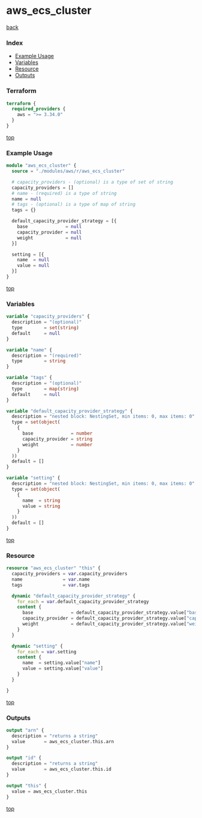 # aws_ecs_cluster

[back](../aws.md)

### Index

- [Example Usage](#example-usage)
- [Variables](#variables)
- [Resource](#resource)
- [Outputs](#outputs)

### Terraform

```terraform
terraform {
  required_providers {
    aws = ">= 3.34.0"
  }
}
```

[top](#index)

### Example Usage

```terraform
module "aws_ecs_cluster" {
  source = "./modules/aws/r/aws_ecs_cluster"

  # capacity_providers - (optional) is a type of set of string
  capacity_providers = []
  # name - (required) is a type of string
  name = null
  # tags - (optional) is a type of map of string
  tags = {}

  default_capacity_provider_strategy = [{
    base              = null
    capacity_provider = null
    weight            = null
  }]

  setting = [{
    name  = null
    value = null
  }]
}
```

[top](#index)

### Variables

```terraform
variable "capacity_providers" {
  description = "(optional)"
  type        = set(string)
  default     = null
}

variable "name" {
  description = "(required)"
  type        = string
}

variable "tags" {
  description = "(optional)"
  type        = map(string)
  default     = null
}

variable "default_capacity_provider_strategy" {
  description = "nested block: NestingSet, min items: 0, max items: 0"
  type = set(object(
    {
      base              = number
      capacity_provider = string
      weight            = number
    }
  ))
  default = []
}

variable "setting" {
  description = "nested block: NestingSet, min items: 0, max items: 0"
  type = set(object(
    {
      name  = string
      value = string
    }
  ))
  default = []
}
```

[top](#index)

### Resource

```terraform
resource "aws_ecs_cluster" "this" {
  capacity_providers = var.capacity_providers
  name               = var.name
  tags               = var.tags

  dynamic "default_capacity_provider_strategy" {
    for_each = var.default_capacity_provider_strategy
    content {
      base              = default_capacity_provider_strategy.value["base"]
      capacity_provider = default_capacity_provider_strategy.value["capacity_provider"]
      weight            = default_capacity_provider_strategy.value["weight"]
    }
  }

  dynamic "setting" {
    for_each = var.setting
    content {
      name  = setting.value["name"]
      value = setting.value["value"]
    }
  }

}
```

[top](#index)

### Outputs

```terraform
output "arn" {
  description = "returns a string"
  value       = aws_ecs_cluster.this.arn
}

output "id" {
  description = "returns a string"
  value       = aws_ecs_cluster.this.id
}

output "this" {
  value = aws_ecs_cluster.this
}
```

[top](#index)